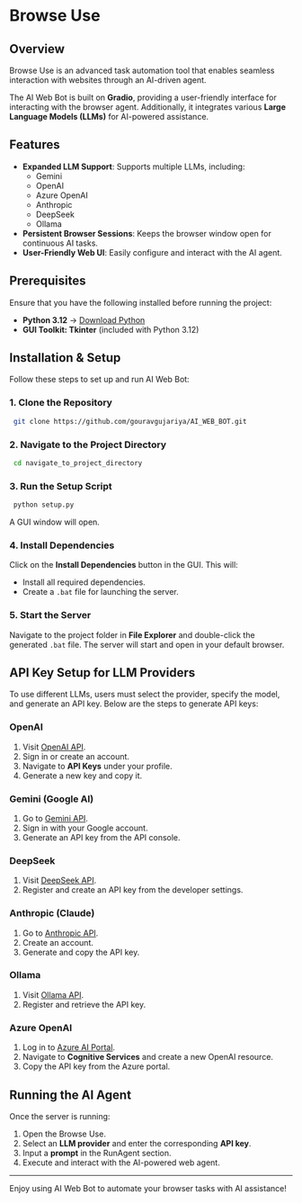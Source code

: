 # Browse Use

## Overview
Browse Use is an advanced task automation tool that enables seamless interaction with websites through an AI-driven agent. 

The AI Web Bot is built on **Gradio**, providing a user-friendly interface for interacting with the browser agent. Additionally, it integrates various **Large Language Models (LLMs)** for AI-powered assistance.

## Features
- **Expanded LLM Support**: Supports multiple LLMs, including:
  - Gemini
  - OpenAI
  - Azure OpenAI
  - Anthropic
  - DeepSeek
  - Ollama
- **Persistent Browser Sessions**: Keeps the browser window open for continuous AI tasks.
- **User-Friendly Web UI**: Easily configure and interact with the AI agent.

## Prerequisites
Ensure that you have the following installed before running the project:

- **Python 3.12** → [Download Python](https://www.python.org/downloads/release/python-3120/)
- **GUI Toolkit: Tkinter** (included with Python 3.12)

## Installation & Setup
Follow these steps to set up and run AI Web Bot:

### 1. Clone the Repository
```sh
 git clone https://github.com/gouravgujariya/AI_WEB_BOT.git
```

### 2. Navigate to the Project Directory
```sh
 cd navigate_to_project_directory
```

### 3. Run the Setup Script
```sh
 python setup.py
```
A GUI window will open.

### 4. Install Dependencies
Click on the **Install Dependencies** button in the GUI. This will:
- Install all required dependencies.
- Create a `.bat` file for launching the server.

### 5. Start the Server
Navigate to the project folder in **File Explorer** and double-click the generated `.bat` file. The server will start and open in your default browser.

## API Key Setup for LLM Providers
To use different LLMs, users must select the provider, specify the model, and generate an API key. Below are the steps to generate API keys:

### OpenAI
1. Visit [OpenAI API](https://platform.openai.com/signup/).
2. Sign in or create an account.
3. Navigate to **API Keys** under your profile.
4. Generate a new key and copy it.

### Gemini (Google AI)
1. Go to [Gemini API](https://aistudio.google.com/app/apikey).
2. Sign in with your Google account.
3. Generate an API key from the API console.

### DeepSeek
1. Visit [DeepSeek API](https://api-docs.deepseek.com/).
2. Register and create an API key from the developer settings.

### Anthropic (Claude)
1. Go to [Anthropic API](https://console.anthropic.com/login?returnTo=%2F%3F).
2. Create an account.
3. Generate and copy the API key.

### Ollama
1. Visit [Ollama API](https://ollama.com/).
2. Register and retrieve the API key.

### Azure OpenAI
1. Log in to [Azure AI Portal](https://azure.microsoft.com/en-us/products/cognitive-services/openai-service/).
2. Navigate to **Cognitive Services** and create a new OpenAI resource.
3. Copy the API key from the Azure portal.

## Running the AI Agent
Once the server is running:
1. Open the Browse Use.
2. Select an **LLM provider** and enter the corresponding **API key**.
3. Input a **prompt** in the RunAgent section.
4. Execute and interact with the AI-powered web agent.


---

Enjoy using AI Web Bot to automate your browser tasks with AI assistance!

